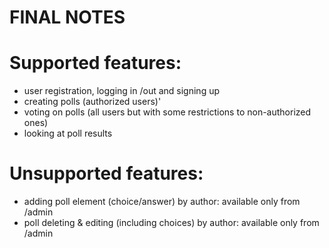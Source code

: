 # FINAL NOTES

# Supported features:
- user registration, logging in /out and signing up
- creating polls (authorized users)'
- voting on polls (all users but with some restrictions to non-authorized ones)
- looking at poll results

# Unsupported features:
- adding poll element (choice/answer) by author: available only from /admin
- poll deleting & editing (including choices) by author: available only from /admin